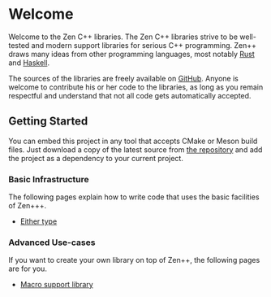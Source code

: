 Welcome
=======

Welcome to the Zen C++ libraries. The Zen C++ libraries strive to be
well-tested and modern support libraries for serious C++ programming.
Zen++ draws many ideas from other programming languages, most notably
[Rust][1] and [Haskell][2].

The sources of the libraries are freely available on [GitHub][3]. Anyone is
welcome to contribute his or her code to the libraries, as long as you remain
respectful and understand that not all code gets automatically accepted.

[1]: http://rust-lang.org/
[2]: https://www.haskell.org/
[3]: https://github.com/samvv/Zen

## Getting Started

You can embed this project in any tool that accepts CMake or Meson build files.
Just download a copy of the latest source from [the repository][3] and add the
project as a dependency to your current project.

### Basic Infrastructure

The following pages explain how to write code that uses the basic facilities of
Zen+++.

 - [Either type](either_8hpp.html)

### Advanced Use-cases

If you want to create your own library on top of Zen++, the following pages are
for you.

 - [Macro support library](macros_8h.html)

